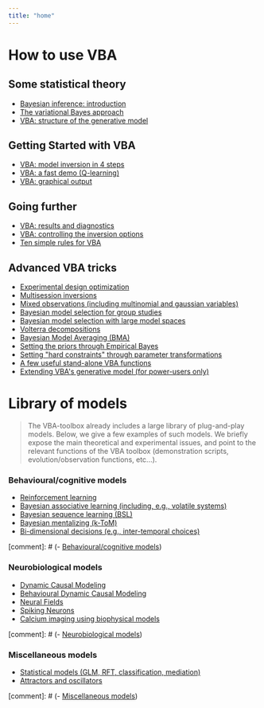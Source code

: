```yaml
---
title: "home"
---
```


# How to use VBA

## Some statistical theory

- [Bayesian inference: introduction](Bayesian-modelling-introduction)
- [The variational Bayes approach](The-variational-Bayesian-approach)
- [VBA: structure of the generative model](Structure-of-VBA's-generative-model)

## Getting Started with VBA

- [VBA: model inversion in 4 steps](VBA-model-inversion-in-4-steps)
- [VBA: a fast demo (Q-learning)](Fast-demo-Q-learning-model)
- [VBA: graphical output](VBA-graphical-output)

## Going further

- [VBA: results and diagnostics](VBA-output-structure)
- [VBA: controlling the inversion options](Controlling-the-inversion-using-VBA-options)
- [Ten simple rules for VBA](10-simple-rules)


## Advanced VBA tricks

- [Experimental design optimization](Optimizing-the-experimental-design)
- [Multisession inversions](Multisession)
- [Mixed observations (including multinomial and gaussian variables)](Multisources)
- [Bayesian model selection for group studies](BMS-for-group-studies)
- [Bayesian model selection with large model spaces](Comparing-large-spaces-of-models)
- [Volterra decompositions](Volterra-decomposition)
- [Bayesian Model Averaging (BMA)](VBA-BMA)
- [Setting the priors through Empirical Bayes](VBA-MFX)
- [Setting "hard constraints" through parameter transformations](param-transform)
- [A few useful stand-alone VBA functions](a-few-VBA-functions)
- [Extending VBA's generative model (for power-users only)](generativeModels)


# Library of models

> The VBA-toolbox already includes a large library of plug-and-play models. Below, we give a few examples of such models. We briefly expose the main theoretical and experimental issues, and point to the relevant functions of the VBA toolbox (demonstration scripts, evolution/observation functions, etc...).

### Behavioural/cognitive models

- [Reinforcement learning](Reinforcement-learning)
- [Bayesian associative learning (including, e.g., volatile systems)](bayesian-learning)
- [Bayesian sequence learning (BSL)](BSL)
- [Bayesian mentalizing (k-ToM)](ktom)
- [Bi-dimensional decisions (e.g., inter-temporal choices)](intertemporal-choice)


[comment]: # (- [Behavioural/cognitive models](Behavioural-cognitive-models))

### Neurobiological models

- [Dynamic Causal Modeling](dcm)
- [Behavioural Dynamic Causal Modeling](behavioural-DCM)
- [Neural Fields](neural-fields)
- [Spiking Neurons](spiking-neuron)
- [Calcium imaging using biophysical models](CaBBI)

[comment]: # (- [Neurobiological models](Neurobiological-models))

### Miscellaneous models

- [Statistical models (GLM, RFT, classification, mediation)](statistical-models)
- [Attractors and oscillators](Dynamical-models)


[comment]: # (- [Miscellaneous models](Miscellaneous-models))

